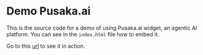 # Demo Pusaka.ai

This is the source code for a demo of using Pusaka.ai widget, an agentic AI platform.
You can see in the `index.html` file how to embed it.

Go to this [url](https://demo-pusaka-ai.vercel.app/) to see it in action.
